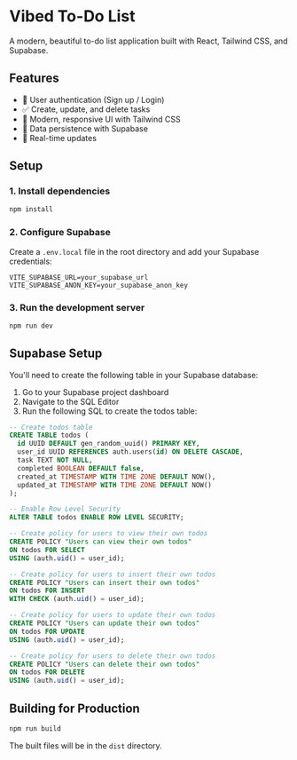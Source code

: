 # Vibed To-Do List

A modern, beautiful to-do list application built with React, Tailwind CSS, and Supabase.

## Features

- 🔐 User authentication (Sign up / Login)
- ✅ Create, update, and delete tasks
- 🎨 Modern, responsive UI with Tailwind CSS
- 💾 Data persistence with Supabase
- 🔄 Real-time updates

## Setup

### 1. Install dependencies

```bash
npm install
```

### 2. Configure Supabase

Create a `.env.local` file in the root directory and add your Supabase credentials:

```env
VITE_SUPABASE_URL=your_supabase_url
VITE_SUPABASE_ANON_KEY=your_supabase_anon_key
```

### 3. Run the development server

```bash
npm run dev
```

## Supabase Setup

You'll need to create the following table in your Supabase database:

1. Go to your Supabase project dashboard
2. Navigate to the SQL Editor
3. Run the following SQL to create the todos table:

```sql
-- Create todos table
CREATE TABLE todos (
  id UUID DEFAULT gen_random_uuid() PRIMARY KEY,
  user_id UUID REFERENCES auth.users(id) ON DELETE CASCADE,
  task TEXT NOT NULL,
  completed BOOLEAN DEFAULT false,
  created_at TIMESTAMP WITH TIME ZONE DEFAULT NOW(),
  updated_at TIMESTAMP WITH TIME ZONE DEFAULT NOW()
);

-- Enable Row Level Security
ALTER TABLE todos ENABLE ROW LEVEL SECURITY;

-- Create policy for users to view their own todos
CREATE POLICY "Users can view their own todos"
ON todos FOR SELECT
USING (auth.uid() = user_id);

-- Create policy for users to insert their own todos
CREATE POLICY "Users can insert their own todos"
ON todos FOR INSERT
WITH CHECK (auth.uid() = user_id);

-- Create policy for users to update their own todos
CREATE POLICY "Users can update their own todos"
ON todos FOR UPDATE
USING (auth.uid() = user_id);

-- Create policy for users to delete their own todos
CREATE POLICY "Users can delete their own todos"
ON todos FOR DELETE
USING (auth.uid() = user_id);
```

## Building for Production

```bash
npm run build
```

The built files will be in the `dist` directory.


